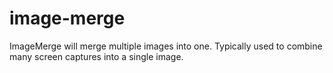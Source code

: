 # image-merge
ImageMerge will merge multiple images into one. Typically used to combine many screen captures into a single image.
